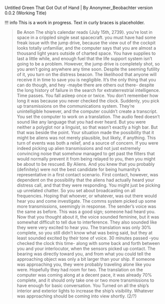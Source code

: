Untitled Green That Got Out of Hand | By Anonymer_Beobachter
version 0.0.2
(Working Title)

!!! info This is a work in progress. Text in curly braces is placeholder.

>Be Anon
>The ship’s calendar reads {July 15th, 2739}.
>you’re lost in space in a crippled single seat spacecraft.
>you must have had some freak issue with the jump drive, because the view out of the cockpit looks totally unfamiliar, and the computer says that you are almost a thousand light years outside of charted space.
>You have supplies to last a little while, and enough fuel that the life support system isn’t going to be a problem.
>However, the jump drive is completely shot, so you aren’t going anywhere any time soon.
>Despite the seeming futility of it, you turn on the distress beacon.
>The likelihood that anyone will receive it in time to save you is negligible.
>It’s the only thing that you can do though, and hey -maybe there are others out there- despite the long history of failure in the search for extraterrestrial intelligence.
>Time passes. You fall asleep once or twice. You don’t remember how long it was because you never checked the clock.
>Suddenly, you pick up transmissions on the communications system.
>They’re unintelligible however, and the computer couldn’t create a transcript.
>You set the computer to work on a translation.
>The audio feed doesn’t sound like any language that you had ever heard.
>But you were neither a polyglot nor a linguist, so that wasn’t exactly a high bar.
>But that was beside the point. Your situation made the possibility that it might be aliens was not merely plausible, but likely, if anything.
>This turn of events was both a relief, and a source of concern.
>If you were indeed picking up alien transmissions and not just extremely convincing noise that somehow managed to get past the filters that would normally prevent it from being relayed to you, then you might be about to be rescued.
>By Aliens.
>And you knew that you probably (definitely) were not the best candidate for being humanity’s representative in a first contact scenario.
>First contact, however, was dependent on the possibility that the aliens had actually heard your distress call, and that they were responding. You might just be picking up unrelated chatter.
>So you set about broadcasting on all frequencies. Hoping that whoever, or whatever, was out there would hear you and come investigate.
>The comms system picked up some more transmissions, seemingly in response. The sender’s voice was the same as before. 
>This was a good sign; someone had heard you.
>Now that you thought about it, the voice sounded feminine, but it was somewhat difficult to tell due to interference. They also sounded like they were very excited to hear you.
>The translation was only 30% complete, so you still didn’t know what was being said, but they at least sounded excited by their tone of voice.
>30 minutes passed -you checked the clock this time- along with some back and forth between you and your interlocutor, when the sensors picked up contact.
>The bearing was directly toward you, and from what you could tell the approaching object was only a bit larger than your ship. If someone was approaching you, they were probably traveling alone like you were. 
>Hopefully they had room for two.
>The translation on the computer was coming along at a decent pace, it was already 70% complete, and it should only take one or two more transmissions to have enough for basic conversation.
>You Turned on all the ship’s interior and exterior lights to increase the ship’s visibility. Whatever was approaching should be coming into view shortly.
(2/?)